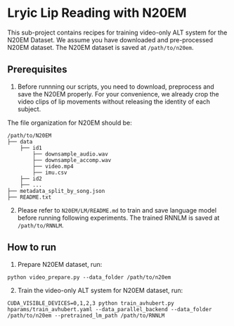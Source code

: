 # Lryic Lip Reading with N20EM
This sub-project contains recipes for training video-only ALT system for the N20EM Dataset. We assume you have downloaded and pre-processed N20EM dataset. The N20EM dataset is saved at `/path/to/n20em`.

## Prerequisites
1. Before runnning our scripts, you need to download, preprocess and save the N20EM properly. For your convenience, we already crop the video clips of lip movements without releasing the identity of each subject.

The file organization for N20EM should be:
```
/path/to/N20EM
├── data
    ├── id1
        ├── downsample_audio.wav
        ├── downsample_accomp.wav
        ├── video.mp4
        ├── imu.csv
    ├── id2
    ├── ...
├── metadata_split_by_song.json
├── README.txt
```

2. Please refer to `N20EM/LM/README.md` to train and save language model before running following experiments. The trained RNNLM is saved at `/path/to/RNNLM`.

## How to run

1. Prepare N20EM dataset, run:
```
python video_prepare.py --data_folder /path/to/n20em
```

2. Train the video-only ALT system for N20EM dataset, run:
```
CUDA_VISIBLE_DEVICES=0,1,2,3 python train_avhubert.py hparams/train_avhubert.yaml --data_parallel_backend --data_folder /path/to/n20em --pretrained_lm_path /path/to/RNNLM
```